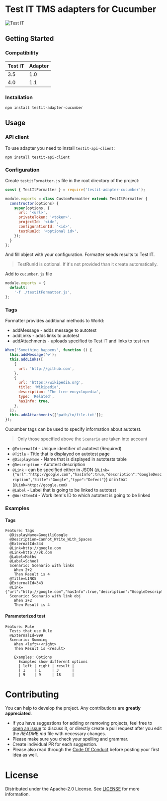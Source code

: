 # Test IT TMS adapters for Cucumber
![Test IT](https://raw.githubusercontent.com/testit-tms/adapters-js/master/images/banner.png)

## Getting Started

### Compatibility

| Test IT | Adapter |
|---------|---------|
| 3.5     | 1.0     |
| 4.0     | 1.1     |

### Installation
```
npm install testit-adapter-cucumber
```

## Usage

### API client

To use adapter you need to install `testit-api-client`:
```
npm install testit-api-client
```

### Configuration

Create `testitFormatter.js` file in the root directory of the project:
```js
const { TestItFormatter } = require('testit-adapter-cucumber');

module.exports = class CustomFormatter extends TestItFormatter {
  constructor(options) {
    super(options, {
      url: '<url>',
      privateToken: '<token>',
      projectId: '<id>',
      configurationId: '<id>',
      testRunId: '<optional id>',
    });
  }
};
```

And fill object with your configuration. Formatter sends results to Test IT.

> TestRunId is optional. If it's not provided than it create automatically.

Add to `cucumber.js` file

```js
module.exports = {
  default:
    '-f ./testitFormatter.js',
};
```

### Tags

Formatter provides additional methods to World:

- addMessage - adds message to autotest
- addLinks - adds links to autotest
- addAttachments - uploads specified to Test IT and links to test run

```js
When('Something happens', function () {
  this.addMessage('💔');
  this.addLinks([
    {
      url: 'http://github.com',
    },
    {
      url: 'https://wikipedia.org',
      title: 'Wikipedia',
      description: 'The free encyclopedia',
      type: 'Related',
      hasInfo: true,
    },
  ]);
  this.addAttachments(['path/to/file.txt']);
});
```

Cucumber tags can be used to specify information about autotest.

> Only those specified above the `Scenario` are taken into account

- `@ExternalId` - Unique identifier of autotest (Required)
- `@Title` - Title that is displayed on autotest page
- `@DisplayName` - Name that is displayed in autotests table
- `@Description` - Autotest description
- `@Link` - can be specified either in JSON (`@Link={"url":"http://google.com","hasInfo":true,"description":"GoogleDescription","title":"Google","type":"Defect"}`) or in text (`@Link=http://google.com`)
- `@Label` - Label that is going to be linked to autotest
- `@WorkItemId` - Work item's ID to which autotest is going to be linked

### Examples

#### Tags
```
Feature: Tags
  @DisplayName=GoogiliGoogle
  @Description=Cannot_Write_With_Spaces
  @ExternalId=344
  @Link=http://google.com
  @Link=http://vk.com
  @Label=Maths
  @Label=School
  Scenario: Scenario with links
    When 2+2
    Then Result is 4
  @Title=LINKS
  @ExternalId=343
  @Link={"url":"http://google.com","hasInfo":true,"description":"GoogleDescription","title":"Google","type":"Defect"}
  Scenario: Scenario with link obj
    When 2+2
    Then Result is 4
```

#### Parameterized test
```
Feature: Rule
  Tests that use Rule
  @ExternalId=999
  Scenario: Summing
    When <left>+<right>
    Then Result is <result>

    Examples: Options
      Examples show different options
      | left | right | result |
      | 1    | 1     | 3      |
      | 9    | 9     | 18     |
```

# Contributing

You can help to develop the project. Any contributions are **greatly appreciated**.

* If you have suggestions for adding or removing projects, feel free to [open an issue](https://github.com/testit-tms/adapters-js/issues/new) to discuss it, or directly create a pull request after you edit the *README.md* file with necessary changes.
* Please make sure you check your spelling and grammar.
* Create individual PR for each suggestion.
* Please also read through the [Code Of Conduct](https://github.com/testit-tms/adapters-js/blob/master/CODE_OF_CONDUCT.md) before posting your first idea as well.

# License

Distributed under the Apache-2.0 License. See [LICENSE](https://github.com/testit-tms/adapters-js/blob/master/LICENSE.md) for more information.

